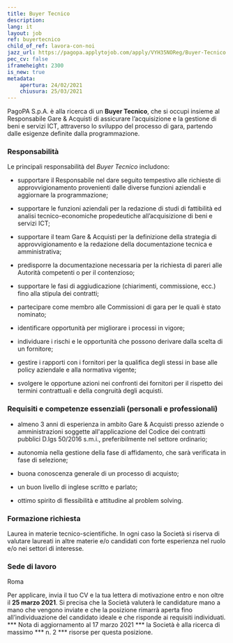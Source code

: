 ```yaml
---
title: Buyer Tecnico
description:
lang: it
layout: job
ref: buyertecnico
child_of_ref: lavora-con-noi
jazz_url: https://pagopa.applytojob.com/apply/VYH35NOReg/Buyer-Tecnico
pec_cv: false
iframeheight: 2300
is_new: true
metadata:
    apertura: 24/02/2021
    chiusura: 25/03/2021
---
```


PagoPA S.p.A. è alla ricerca di un **Buyer Tecnico**, che si occupi insieme al Responsabile Gare & Acquisti di assicurare l’acquisizione e la gestione di beni e servizi ICT, attraverso lo sviluppo del processo di gara, partendo dalle esigenze definite dalla programmazione. 

### Responsabilità

Le principali responsabilità del _Buyer Tecnico_ includono:

* supportare il Responsabile nel dare seguito tempestivo alle richieste di approvvigionamento provenienti dalle diverse funzioni aziendali e aggiornare la programmazione;

* supportare le funzioni aziendali per la redazione di studi di fattibilità ed analisi tecnico-economiche propedeutiche all’acquisizione di beni e servizi ICT;

* supportare il team Gare & Acquisti per la definizione della strategia di approvvigionamento e la redazione della documentazione tecnica e amministrativa; 

* predisporre la documentazione necessaria per la richiesta di pareri alle Autorità competenti o per il contenzioso;

* supportare le fasi di aggiudicazione (chiarimenti, commissione, ecc.) fino alla stipula dei contratti; 

* partecipare come membro alle Commissioni di gara per le quali è stato nominato;

* identificare opportunità per migliorare i processi in vigore;

* individuare i rischi e le opportunità che possono derivare dalla scelta di un fornitore;

* gestire i rapporti con i fornitori per la qualifica degli stessi in base alle policy aziendale e alla normativa vigente;

* svolgere le opportune azioni nei confronti dei fornitori per il rispetto dei termini contrattuali e della congruità degli acquisti.


### Requisiti e competenze essenziali (personali e professionali)

* almeno 3 anni di esperienza in ambito Gare & Acquisti presso aziende o amministrazioni soggette all'applicazione del Codice dei contratti pubblici D.lgs 50/2016 s.m.i., preferibilmente nel settore ordinario;

* autonomia nella gestione della fase di affidamento, che sarà verificata in fase di selezione;

* buona conoscenza generale di un processo di acquisto; 

* un buon livello di inglese scritto e parlato;

* ottimo spirito di flessibilità e attitudine al problem solving.


### Formazione richiesta 

Laurea in materie tecnico-scientifiche. In ogni caso la Società si riserva di valutare laureati in altre materie e/o candidati con forte esperienza nel ruolo e/o nei settori di interesse.  


### Sede di lavoro

Roma

Per applicare, invia il tuo CV e la tua lettera di motivazione entro e non oltre il **25 marzo 2021**. Si precisa che la Società valuterà le candidature mano a mano che vengono inviate e che la posizione rimarrà aperta fino all’individuazione del candidato ideale e che risponde ai requisiti individuati. *** Nota di aggiornamento al 17 marzo 2021 *** la Società è alla ricerca di massimo *** n. 2 *** risorse per questa posizione.


